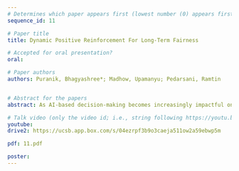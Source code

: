 ```yaml
---
# Determines which paper appears first (lowest number (0) appears first)
sequence_id: 11

# Paper title
title: Dynamic Positive Reinforcement For Long-Term Fairness

# Accepted for oral presentation?
oral: 

# Paper authors
authors: Puranik, Bhagyashree*; Madhow, Upamanyu; Pedarsani, Ramtin


# Abstract for the papers
abstract: As AI-based decision-making becomes increasingly impactful on human society, the study of the influence of fairness-aware policies on the population becomes important. In this work, we propose a framework for sequential decision-making aimed at dynamically influencing long-term societal fairness, illustrated via the problem of selecting applicants from a pool consisting of two groups, one of which is under-represented. We consider a dynamic model for the composition of the applicant pool, where the admission of more applicants from a particular group positively reinforces more such candidates to participate in the selection process. Under such a model, we show the efficacy of the proposed Fair-Greedy selection policy which systematically trades greedy score maximization against fairness objectives. In addition to experimenting on synthetic data, we adapt static real-world datasets on law school candidates and credit lending to simulate the dynamics of the composition of the applicant pool. 

# Talk video (only the video id; i.e., string following https://youtu.be/)
youtube: 
drive2: https://ucsb.app.box.com/s/04ezrpf3b9o3caeja511ow2a59ebwp5m

pdf: 11.pdf

poster:  
---
```

